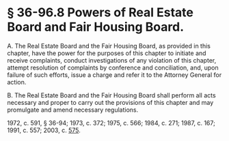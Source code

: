# § 36-96.8 Powers of Real Estate Board and Fair Housing Board.

<p>A. The Real Estate Board and the Fair Housing Board, as provided in this chapter, have the power for the purposes of this chapter to initiate and receive complaints, conduct investigations of any violation of this chapter, attempt resolution of complaints by conference and conciliation, and, upon failure of such efforts, issue a charge and refer it to the Attorney General for action.</p><p>B. The Real Estate Board and the Fair Housing Board shall perform all acts necessary and proper to carry out the provisions of this chapter and may promulgate and amend necessary regulations.</p><p>1972, c. 591, § 36-94; 1973, c. 372; 1975, c. 566; 1984, c. 271; 1987, c. 167; 1991, c. 557; 2003, c. <a href='http://lis.virginia.gov/cgi-bin/legp604.exe?031+ful+CHAP0575'>575</a>.</p>